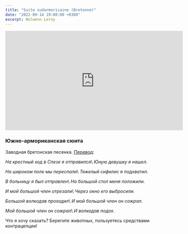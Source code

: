 ```yaml
---
title: "Suite sudarmoricaine (Bretonne)"
date: "2022-09-14 19:00:00 +0300"
excerpt: Nolwenn Leroy
---
```


<div class="video-wrapper">
    <iframe width="560" height="315" src="https://www.youtube.com/embed/f844q5FOflI" title="YouTube video player" frameborder="0" allow="accelerometer; autoplay; clipboard-write; encrypted-media; gyroscope; picture-in-picture" allowfullscreen></iframe>
</div>

### Южно-армориканская сюита

Заводная бретонская песенка. [Перевод](https://ru.wikipedia.org/wiki/Suite_Sudarmoricaine):

*На крестный ход в Спезе я отправился*\\
*Юную девушку я нашел.*

*На широком поле мы переспали*\\
*Тяжелый сифилис я подхватил.*

*В больницу я был отправлен*\\
*На большой стол меня положили.*

*И мой большой член отрезали*\\
*Через окно его выбросили.*

*Большой волкодав проходил*\\
*И мой большой член он сожрал.*

*Мой большой член он сожрал*\\
*И волкодав подох.*

Что я хочу сказать? Берегите животных, пользуетесь средствами контрацепции!